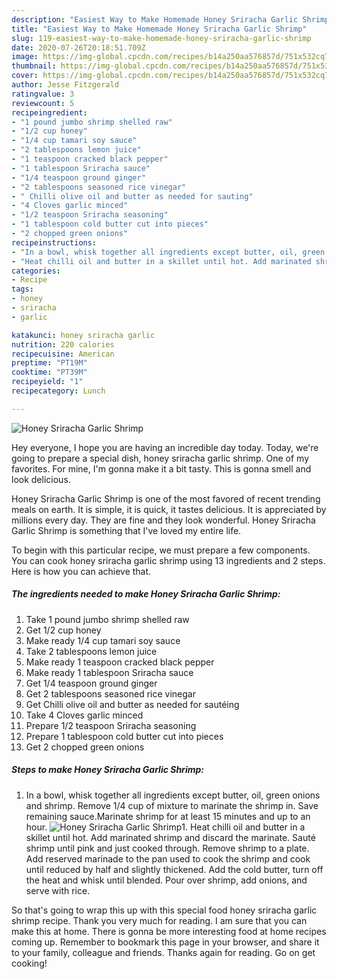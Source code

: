 ```yaml
---
description: "Easiest Way to Make Homemade Honey Sriracha Garlic Shrimp"
title: "Easiest Way to Make Homemade Honey Sriracha Garlic Shrimp"
slug: 119-easiest-way-to-make-homemade-honey-sriracha-garlic-shrimp
date: 2020-07-26T20:18:51.709Z
image: https://img-global.cpcdn.com/recipes/b14a250aa576857d/751x532cq70/honey-sriracha-garlic-shrimp-recipe-main-photo.jpg
thumbnail: https://img-global.cpcdn.com/recipes/b14a250aa576857d/751x532cq70/honey-sriracha-garlic-shrimp-recipe-main-photo.jpg
cover: https://img-global.cpcdn.com/recipes/b14a250aa576857d/751x532cq70/honey-sriracha-garlic-shrimp-recipe-main-photo.jpg
author: Jesse Fitzgerald
ratingvalue: 3
reviewcount: 5
recipeingredient:
- "1 pound jumbo shrimp shelled raw"
- "1/2 cup honey"
- "1/4 cup tamari soy sauce"
- "2 tablespoons lemon juice"
- "1 teaspoon cracked black pepper"
- "1 tablespoon Sriracha sauce"
- "1/4 teaspoon ground ginger"
- "2 tablespoons seasoned rice vinegar"
- " Chilli olive oil and butter as needed for sauting"
- "4 Cloves garlic minced"
- "1/2 teaspoon Sriracha seasoning"
- "1 tablespoon cold butter cut into pieces"
- "2 chopped green onions"
recipeinstructions:
- "In a bowl, whisk together all ingredients except butter, oil, green onions and shrimp. Remove 1/4 cup of mixture to marinate the shrimp in. Save remaining sauce.Marinate shrimp for at least 15 minutes and up to an hour."
- "Heat chilli oil and butter in a skillet until hot. Add marinated shrimp and discard the marinate. Sauté shrimp until pink and just cooked through. Remove shrimp to a plate. Add reserved marinade to the pan used to cook the shrimp and cook until reduced by half and slightly thickened. Add the cold butter, turn off the heat and whisk until blended. Pour over shrimp, add onions, and serve with rice."
categories:
- Recipe
tags:
- honey
- sriracha
- garlic

katakunci: honey sriracha garlic 
nutrition: 220 calories
recipecuisine: American
preptime: "PT19M"
cooktime: "PT39M"
recipeyield: "1"
recipecategory: Lunch

---
```



![Honey Sriracha Garlic Shrimp](https://img-global.cpcdn.com/recipes/b14a250aa576857d/751x532cq70/honey-sriracha-garlic-shrimp-recipe-main-photo.jpg)

Hey everyone, I hope you are having an incredible day today. Today, we're going to prepare a special dish, honey sriracha garlic shrimp. One of my favorites. For mine, I'm gonna make it a bit tasty. This is gonna smell and look delicious.

Honey Sriracha Garlic Shrimp is one of the most favored of recent trending meals on earth. It is simple, it is quick, it tastes delicious. It is appreciated by millions every day. They are fine and they look wonderful. Honey Sriracha Garlic Shrimp is something that I've loved my entire life.




To begin with this particular recipe, we must prepare a few components. You can cook honey sriracha garlic shrimp using 13 ingredients and 2 steps. Here is how you can achieve that.

<!--inarticleads1-->

##### The ingredients needed to make Honey Sriracha Garlic Shrimp:

1. Take 1 pound jumbo shrimp shelled raw
1. Get 1/2 cup honey
1. Make ready 1/4 cup tamari soy sauce
1. Take 2 tablespoons lemon juice
1. Make ready 1 teaspoon cracked black pepper
1. Make ready 1 tablespoon Sriracha sauce
1. Get 1/4 teaspoon ground ginger
1. Get 2 tablespoons seasoned rice vinegar
1. Get  Chilli olive oil and butter as needed for sautéing
1. Take 4 Cloves garlic minced
1. Prepare 1/2 teaspoon Sriracha seasoning
1. Prepare 1 tablespoon cold butter cut into pieces
1. Get 2 chopped green onions




<!--inarticleads2-->

##### Steps to make Honey Sriracha Garlic Shrimp:

1. In a bowl, whisk together all ingredients except butter, oil, green onions and shrimp. Remove 1/4 cup of mixture to marinate the shrimp in. Save remaining sauce.Marinate shrimp for at least 15 minutes and up to an hour.
<img src="//assets-global.cpcdn.com/assets/icons/button_play-2c75c40dde080a61004c1f40b05d8f140eaff45d7e9e6481dc71c63d2e7c4909.png" alt="Honey Sriracha Garlic Shrimp">1. Heat chilli oil and butter in a skillet until hot. Add marinated shrimp and discard the marinate. Sauté shrimp until pink and just cooked through. Remove shrimp to a plate. Add reserved marinade to the pan used to cook the shrimp and cook until reduced by half and slightly thickened. Add the cold butter, turn off the heat and whisk until blended. Pour over shrimp, add onions, and serve with rice.




So that's going to wrap this up with this special food honey sriracha garlic shrimp recipe. Thank you very much for reading. I am sure that you can make this at home. There is gonna be more interesting food at home recipes coming up. Remember to bookmark this page in your browser, and share it to your family, colleague and friends. Thanks again for reading. Go on get cooking!
